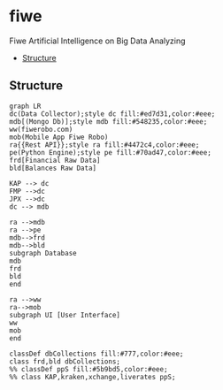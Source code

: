 # fiwe
Fiwe Artificial Intelligence on Big Data Analyzing
- [Structure](#structure)

## Structure

```mermaid
graph LR
dc(Data Collector);style dc fill:#ed7d31,color:#eee;
mdb[(Mongo Db)];style mdb fill:#548235,color:#eee;
ww(fiwerobo.com)
mob(Mobile App Fiwe Robo)
ra{{Rest API}};style ra fill:#4472c4,color:#eee;
pe(Python Engine);style pe fill:#70ad47,color:#eee;
frd[Financial Raw Data]
bld[Balances Raw Data]

KAP --> dc
FMP -->dc
JPX -->dc
dc --> mdb

ra -->mdb
ra -->pe
mdb-->frd
mdb-->bld
subgraph Database
mdb
frd
bld
end

ra -->ww
ra-->mob
subgraph UI [User Interface]
ww
mob
end

classDef dbCollections fill:#777,color:#eee;
class frd,bld dbCollections;
%% classDef ppS fill:#5b9bd5,color:#eee;
%% class KAP,kraken,xchange,liverates ppS;
```
